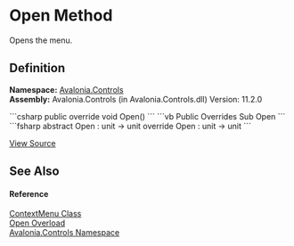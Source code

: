 # Open Method


Opens the menu.



## Definition
**Namespace:** <a href="N_Avalonia_Controls">Avalonia.Controls</a>  
**Assembly:** Avalonia.Controls (in Avalonia.Controls.dll) Version: 11.2.0

<Tabs groupId="api-code-preview">
<TabItem value="csharp" label="C#">
```csharp
public override void Open()
```
</TabItem>
<TabItem value="vb" label="VB">
```vb
Public Overrides Sub Open
```
</TabItem>
<TabItem value="fsharp" label="F#">
```fsharp
abstract Open : unit -> unit 
override Open : unit -> unit 
```
</TabItem>
</Tabs>



<a href="https://github.com/AvaloniaUI/Avalonia/tree/master/src/Avalonia.Controls/ContextMenu.cs#L256" title="View the source code">View Source</a>



## See Also


#### Reference
<a href="T_Avalonia_Controls_ContextMenu">ContextMenu Class</a>  
<a href="Overload_Avalonia_Controls_ContextMenu_Open">Open Overload</a>  
<a href="N_Avalonia_Controls">Avalonia.Controls Namespace</a>  
